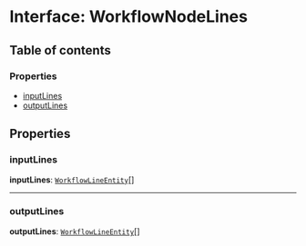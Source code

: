 # Interface: WorkflowNodeLines

## Table of contents

### Properties

* [inputLines](/en/auto-docs/free-layout-core/interfaces/WorkflowNodeLines.md#inputlines)
* [outputLines](/en/auto-docs/free-layout-core/interfaces/WorkflowNodeLines.md#outputlines)

## Properties

### inputLines

**inputLines**: [`WorkflowLineEntity`](/en/auto-docs/free-layout-core/classes/WorkflowLineEntity.md)\[]

***

### outputLines

**outputLines**: [`WorkflowLineEntity`](/en/auto-docs/free-layout-core/classes/WorkflowLineEntity.md)\[]
